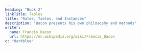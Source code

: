 ```yaml
---
heading: "Book 2"
linkTitle: Tables
title: "Rules, Tables, and Instances"
description: "Bacon presents his own philosophy and methods"
writer:
  name: Francis Bacon
  url: https://en.wikipedia.org/wiki/Francis_Bacon
c: "darkblue"
---
```

